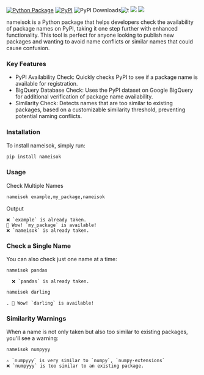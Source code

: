 
[![Python Package](https://github.com/SermetPekin/nameisok/actions/workflows/python-package.yml/badge.svg?2)](https://github.com/SermetPekin/nameisok/actions/workflows/python-package.yml)
[![PyPI](https://img.shields.io/pypi/v/nameisok)](https://img.shields.io/pypi/v/nameisok) ![PyPI Downloads](https://static.pepy.tech/badge/nameisok?2)![t](https://img.shields.io/badge/status-maintained-yellow.svg) [![](https://img.shields.io/github/license/SermetPekin/nameisok.svg)](https://github.com/SermetPekin/nameisok/blob/master/LICENSE.md) [![](https://img.shields.io/badge/python-3.10+-blue.svg)](https://www.python.org/downloads/) 


nameisok is a Python package that helps developers check the availability of package names on PyPI, taking it one step further with enhanced functionality. This tool is perfect for anyone looking to publish new packages and wanting to avoid name conflicts or similar names that could cause confusion.

### Key Features

- PyPI Availability Check: Quickly checks PyPI to see if a package name is available for registration.
- BigQuery Database Check: Uses the PyPI dataset on Google BigQuery for additional verification of package name availability.
- Similarity Check: Detects names that are too similar to existing packages, based on a customizable similarity threshold, preventing potential naming conflicts.

### Installation

To install nameisok, simply run:

```bash
pip install nameisok
```

### Usage

Check Multiple Names
```bash
nameisok example,my_package,nameisok


```
Output 

```plaintext
❌ `example` is already taken.
🎉 Wow! `my_package` is available!
❌ `nameisok` is already taken.

```

### Check a Single Name

You can also check just one name at a time:

```bash
nameisok pandas 
```

```plaintext
  ❌ `pandas` is already taken.

```

```bash
nameisok darling 
```
```plaintext
. 🎉 Wow! `darling` is available!
```

### Similarity Warnings

When a name is not only taken but also too similar to existing packages, you'll see a warning:

```bash
nameisok numpyyy
```


```plaintext
⚠️ `numpyyy` is very similar to `numpy`, `numpy-extensions`
❌ `numpyyy` is too similar to an existing package.
```
